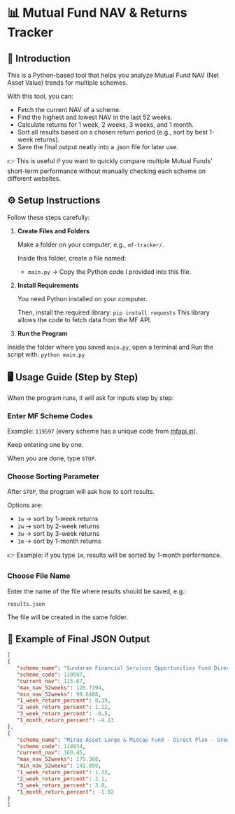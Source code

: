 # 📊 Mutual Fund NAV & Returns Tracker

## 🔎 Introduction

This is a Python-based tool that helps you analyze Mutual Fund NAV (Net Asset Value) trends for multiple schemes.

With this tool, you can:

- Fetch the current NAV of a scheme.
- Find the highest and lowest NAV in the last 52 weeks.
- Calculate returns for 1 week, 2 weeks, 3 weeks, and 1 month.
- Sort all results based on a chosen return period (e.g., sort by best 1-week returns).
- Save the final output neatly into a .json file for later use.

👉 This is useful if you want to quickly compare multiple Mutual Funds’ short-term performance without manually checking each scheme on different websites.

## ⚙️ Setup Instructions

Follow these steps carefully:

1. **Create Files and Folders**

   Make a folder on your computer, e.g., `mf-tracker/`.

   Inside this folder, create a file named:

   - `main.py` → Copy the Python code I provided into this file.

2. **Install Requirements**

   You need Python installed on your computer.

   Then, install the required library:
   `pip install requests`
This library allows the code to fetch data from the MF API.

3. **Run the Program**

Inside the folder where you saved `main.py`, open a terminal and 
Run the script with:
`python main.py`


## 🖥️ Usage Guide (Step by Step)

When the program runs, it will ask for inputs step by step:

### Enter MF Scheme Codes

Example: `119597` (every scheme has a unique code from [mfapi.in](https://mfapi.in)).

Keep entering one by one.

When you are done, type `STOP`.

### Choose Sorting Parameter

After `STOP`, the program will ask how to sort results.

Options are:

- `1w` → sort by 1-week returns
- `2w` → sort by 2-week returns
- `3w` → sort by 3-week returns
- `1m` → sort by 1-month returns

👉 Example: if you type `1m`, results will be sorted by 1-month performance.

### Choose File Name

Enter the name of the file where results should be saved, e.g.:

`results.json`

The file will be created in the same folder.

## 📂 Example of Final JSON Output

```json
[
{
   "scheme_name": "Sundaram Financial Services Opportunities Fund Direct Plan - Growth",
   "scheme_code": 119597,
   "current_nav": 115.67,
   "max_nav_52weeks": 120.7394,
   "min_nav_52weeks": 99.6488,
   "1_week_return_percent": 0.39,
   "2_week_return_percent": 1.12,
   "3_week_return_percent": -0.5,
   "1_month_return_percent": -4.13
},
{
   "scheme_name": "Mirae Asset Large & Midcap Fund - Direct Plan - Growth",
   "scheme_code": 118834,
   "current_nav": 160.45,
   "max_nav_52weeks": 175.368,
   "min_nav_52weeks": 141.099,
   "1_week_return_percent": 1.35,
   "2_week_return_percent": 2.1,
   "3_week_return_percent": 3.0,
   "1_month_return_percent": -1.92
}
]

